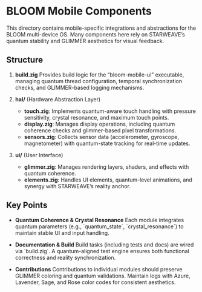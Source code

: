 # BLOOM Mobile Components

This directory contains mobile-specific integrations and abstractions for the BLOOM multi-device OS.
Many components here rely on STARWEAVE’s quantum stability and GLIMMER aesthetics for visual feedback.

## Structure

1. **build.zig**
   Provides build logic for the “bloom-mobile-ui” executable, managing quantum thread configuration,
   temporal synchronization checks, and GLIMMER-based logging mechanisms.

2. **hal/** (Hardware Abstraction Layer)
   - **touch.zig**: Implements quantum-aware touch handling with pressure sensitivity, crystal resonance,
     and maximum touch points.
   - **display.zig**: Manages display operations, including quantum coherence checks and glimmer-based
     pixel transformations.
   - **sensors.zig**: Collects sensor data (accelerometer, gyroscope, magnetometer) with quantum-state
     tracking for real-time updates.

3. **ui/** (User Interface)
   - **glimmer.zig**: Manages rendering layers, shaders, and effects with quantum coherence.
   - **elements.zig**: Handles UI elements, quantum-level animations, and synergy with STARWEAVE’s reality anchor.

## Key Points

- **Quantum Coherence & Crystal Resonance**
  Each module integrates quantum parameters (e.g., \`quantum_state\`, \`crystal_resonance\`) to maintain
  stable UI and input handling.

- **Documentation & Build**
  Build tasks (including tests and docs) are wired via \`build.zig\`.
  A quantum-aligned test engine ensures both functional correctness and reality synchronization.

- **Contributions**
  Contributions to individual modules should preserve GLIMMER coloring and quantum validations.
  Maintain logs with Azure, Lavender, Sage, and Rose color codes for consistent aesthetics.
